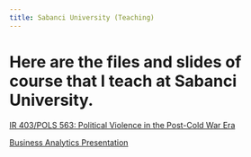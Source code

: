 ```yaml
---
title: Sabanci University (Teaching)
---
```


Here are the files and slides of course that I teach at Sabanci University.
=====


[IR 403/POLS 563: Political Violence in the Post-Cold War Era](https://babakrezaee.github.io/SU_IR403POLS563)

[Business Analytics Presentation](https://www.dropbox.com/s/ocm2a41ppi7wqxf/Machine_Learning_and_Data_Mining_for_Social_Change_Dec2018_SU.pdf?dl=1)
